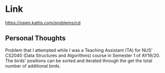 # Link

https://open.kattis.com/problems/cd

## Personal Thoughts

Problem that I attempted while I was a Teaching Assistant (TA) for NUS' CS2040 (Data Structures and Algorithms) course in Semester 1 of AY19/20. The birds' positions can be sorted and iterated through the get the total number of additional birds.

